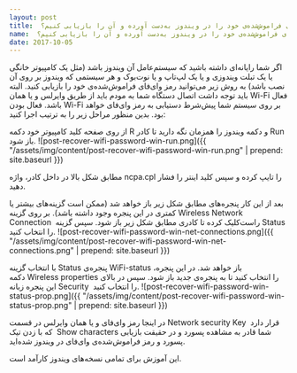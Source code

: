 ```yaml
---
layout: post
title:  چگونه رمز وای‌فای فراموش‌شده‌ی خود را در ویندوز به‌دست آورده و آن را بازیابی کنیم؟
name:  چگونه رمز وای‌فای فراموش‌شده‌ی خود را در ویندوز به‌دست آورده و آن را بازیابی کنیم؟
date: 2017-10-05
---
```

اگر شما رایانه‌ای داشته باشید که سیستم‌عامل آن ویندوز باشد (مثل یک کامپیوتر خانگی یا یک تبلت ویندوزی و یا یک لپ‌تاپ و یا نوت‌بوک و هر سیستمی که ویندوز بر روی آن نصب باشد) به روش زیر می‌توانید رمز وای‌فای فراموش‌شده‌ی خود را بازیابی کنید. البته باید توجه داشت اتصال دستگاه شما به مودم باید از طریق وایرلس و یا همان Wi-Fi فعال باشد. فعال بودن Wi-Fi بر روی سیستم شما پیش‌شرط دستیابی به رمز وای‌فای خواهد بود. بدین منظور مراحل زیر را به ترتیب اجرا کنید:

از روی صفحه کلید کامپیوتر خود دکمه R و دکمه ویندوز را همزمان نگه دارید تا کادر Run باز شود.
![post-recover-wifi-password-win-run.png]({{ "/assets/img/content/post-recover-wifi-password-win-run.png" | prepend: site.baseurl }})

مطابق شکل بالا در داخل کادر، واژه ncpa.cpl را تایپ کرده و سپس کلید اینتر را فشار دهید.

بعد از این کار پنجره‌های مطابق شکل زیر باز خواهد شد (ممکن است گزینه‌های بیشتر یا کمتری در این پنجره وجود داشته باشد). بر روی گزینه Wireless Network Connection  راست‌کلیک کرده تا کادری مطابق شکل زیر باز شود. سپس گزینه  Status را انتخاب کنید.
![post-recover-wifi-password-win-net-connections.png]({{ "/assets/img/content/post-recover-wifi-password-win-net-connections.png" | prepend: site.baseurl }})

با انتخاب گزینه Status پنجره‌ی WiFi-status باز خواهد شد. در این پنجره،  دکمه Wireless properties را انتخاب کنید تا به پنجره‌ی جدید باز شود. سپس در بالای این پنجره زبانه Security  را انتخاب کنید.
![post-recover-wifi-password-win-status-prop.png]({{ "/assets/img/content/post-recover-wifi-password-win-status-prop.png" | prepend: site.baseurl }})

در اینجا رمز وای‌فای و یا همان وایرلس در قسمت Network security Key  قرار دارد که با زدن تیک  Show characters شما قادر به مشاهده پسورد و در حقیقت بازیابی پسورد و رمز فراموش‌شده‌ی وای‌فای در ویندوز شده‌اید.

این آموزش برای تمامی نسخه‌های ویندوز کارآمد است.